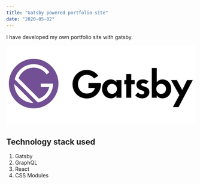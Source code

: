 ```yaml
---
title: "Gatsby powered portfolio site"
date: "2020-05-02"
---
```


I have developed my own portfolio site with gatsby.

![gatsby](./gatsby.jpeg)
## Technology stack used
1. Gatsby
2. GraphQL
3. React
4. CSS Modules